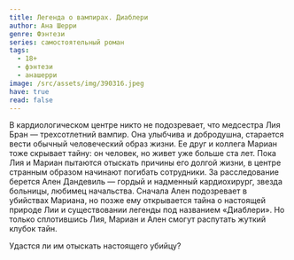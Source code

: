 ```yaml
---
title: Легенда о вампирах. Диаблери
author: Ана Шерри
genre: Фэнтези
series: самостоятельный роман
tags:
  - 18+
  - фэнтези
  - анашерри
image: /src/assets/img/390316.jpeg
have: true
read: false
---
```

В кардиологическом центре никто не подозревает, что медсестра Лия Бран — трехсотлетний вампир. Она улыбчива и добродушна, старается вести обычный человеческий образ жизни. Ее друг и коллега Мариан тоже скрывает тайну: он человек, но живет уже больше ста лет. Пока Лия и Мариан пытаются отыскать причины его долгой жизни, в центре странным образом начинают погибать сотрудники. За расследование берется Ален Дандевиль — гордый и надменный кардиохирург, звезда больницы, любимец начальства. Сначала Ален подозревает в убийствах Мариана, но позже ему открывается тайна о настоящей природе Лии и существовании легенды под названием «Диаблери». Но только сплотившись Лия, Мариан и Ален смогут распутать жуткий клубок тайн.



Удастся ли им отыскать настоящего убийцу?
